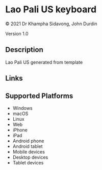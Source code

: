 Lao Pali US keyboard
==============

© 2021  Dr Khampha Sidavong, John Durdin

Version 1.0

Description
-----------

Lao Pali US generated from template

Links
-----

Supported Platforms
-------------------
 * Windows
 * macOS
 * Linux
 * Web
 * iPhone
 * iPad
 * Android phone
 * Android tablet
 * Mobile devices
 * Desktop devices
 * Tablet devices

